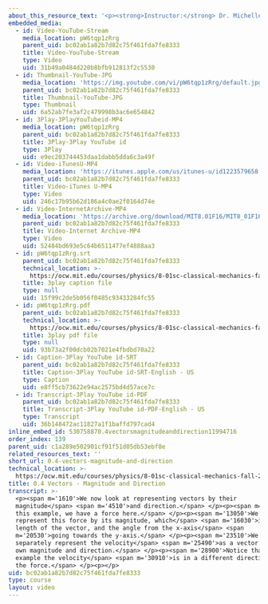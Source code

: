 ```yaml
---
about_this_resource_text: '<p><strong>Instructor:</strong> Dr. Michelle Tomasik</p>'
embedded_media:
  - id: Video-YouTube-Stream
    media_location: pW6tqp1zRrg
    parent_uid: bc02ab1a82b7d82c75f461fda7fe8333
    title: Video-YouTube-Stream
    type: Video
    uid: 31b49a0484d220b8bfb912813f2c5530
  - id: Thumbnail-YouTube-JPG
    media_location: 'https://img.youtube.com/vi/pW6tqp1zRrg/default.jpg'
    parent_uid: bc02ab1a82b7d82c75f461fda7fe8333
    title: Thumbnail-YouTube-JPG
    type: Thumbnail
    uid: 6a52ab7fe3af2c479998b3ac6e654842
  - id: 3Play-3PlayYouTubeid-MP4
    media_location: pW6tqp1zRrg
    parent_uid: bc02ab1a82b7d82c75f461fda7fe8333
    title: 3Play-3Play YouTube id
    type: 3Play
    uid: e9ec203744453daa1dabb5dda6c3a49f
  - id: Video-iTunesU-MP4
    media_location: 'https://itunes.apple.com/us/itunes-u/id1223579658'
    parent_uid: bc02ab1a82b7d82c75f461fda7fe8333
    title: Video-iTunes U-MP4
    type: Video
    uid: 246c17b95b62d186a4c0ae2f0164d74e
  - id: Video-InternetArchive-MP4
    media_location: 'https://archive.org/download/MIT8.01F16/MIT8_01F16_L00v04_360p.mp4'
    parent_uid: bc02ab1a82b7d82c75f461fda7fe8333
    title: Video-Internet Archive-MP4
    type: Video
    uid: 52484bd693e5c64b6511477ef4888aa3
  - id: pW6tqp1zRrg.srt
    parent_uid: bc02ab1a82b7d82c75f461fda7fe8333
    technical_location: >-
      https://ocw.mit.edu/courses/physics/8-01sc-classical-mechanics-fall-2016/review-vectors/0.4-vectors-magnitude-and-direction/0.4-vectors-magnitude-and-direction/pW6tqp1zRrg.srt
    title: 3play caption file
    type: null
    uid: 15f99c2de5b056f0485c93433284fc55
  - id: pW6tqp1zRrg.pdf
    parent_uid: bc02ab1a82b7d82c75f461fda7fe8333
    technical_location: >-
      https://ocw.mit.edu/courses/physics/8-01sc-classical-mechanics-fall-2016/review-vectors/0.4-vectors-magnitude-and-direction/0.4-vectors-magnitude-and-direction/pW6tqp1zRrg.pdf
    title: 3play pdf file
    type: null
    uid: 93b73a2f00dcb02b7021e4fbdbd70a22
  - id: Caption-3Play YouTube id-SRT
    parent_uid: bc02ab1a82b7d82c75f461fda7fe8333
    title: Caption-3Play YouTube id-SRT-English - US
    type: Caption
    uid: e8ff5cb73622e94ac2575bd4d57ace7c
  - id: Transcript-3Play YouTube id-PDF
    parent_uid: bc02ab1a82b7d82c75f461fda7fe8333
    title: Transcript-3Play YouTube id-PDF-English - US
    type: Transcript
    uid: 36b148472ac11827a1f1baffd797cad4
inline_embed_id: 530758870.4vectorsmagnitudeanddirection11994716
order_index: 139
parent_uid: c1a289e502901cf91f51d05db53ebf8e
related_resources_text: ''
short_url: 0.4-vectors-magnitude-and-direction
technical_location: >-
  https://ocw.mit.edu/courses/physics/8-01sc-classical-mechanics-fall-2016/review-vectors/0.4-vectors-magnitude-and-direction/0.4-vectors-magnitude-and-direction
title: 0.4 Vectors - Magnitude and Direction
transcript: >-
  <p><span m='1610'>We now look at representing vectors by their
  magnitude</span> <span m='4510'>and direction.</span> </p><p><span m='8800'>In
  this example, we have a force here.</span> </p><p><span m='13050'>We can
  represent this force by its magnitude, which</span> <span m='16030'>is the
  length of the vector, and the angle from the x-axis</span> <span
  m='20530'>going towards the y-axis.</span> </p><p><span m='23510'>We can also
  separately represent the velocity</span> <span m='25490'>as a vector with its
  own magnitude and direction.</span> </p><p><span m='28900'>Notice that in this
  example the velocity</span> <span m='30910'>is in a different direction than
  the force.</span> </p><p></p>
uid: bc02ab1a82b7d82c75f461fda7fe8333
type: course
layout: video
---
```

